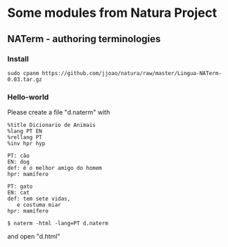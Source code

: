 # Some modules from Natura Project


## NATerm - authoring terminologies

### Install

```
sudo cpanm https://github.com/jjoao/natura/raw/master/Lingua-NATerm-0.03.tar.gz
```

### Hello-world

Please create a file "d.naterm" with
```
%title Dicionario de Animais
%lang PT EN
%rellang PT
%inv hpr hyp

PT: cão
EN: dog
def: é o melhor amigo do homem
hpr: mamífero

PT: gato
EN: cat
def: tem sete vidas,
   e costuma miar
hpr: mamífero

```

```
$ naterm -html -lang=PT d.naterm
```

and open "d.html"

